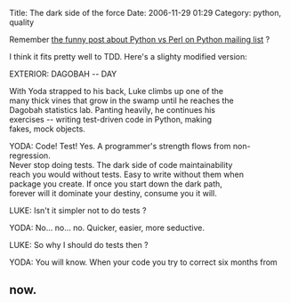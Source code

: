 Title: The dark side of the force
Date: 2006-11-29 01:29
Category: python, quality

Remember [the funny post about Python vs Perl on Python mailing list][]
?   
  
I think it fits pretty well to TDD. Here's a slighty modified version:
  
  
EXTERIOR: DAGOBAH -- DAY   
  
With Yoda strapped to his back, Luke climbs up one of the   
many thick vines that grow in the swamp until he reaches the   
Dagobah statistics lab. Panting heavily, he continues his   
exercises -- writing test-driven code in Python, making   
fakes, mock objects.   
  
YODA: Code! Test! Yes. A programmer's strength flows from
non-regression.   
Never stop doing tests. The dark side of code maintainability   
reach you would without tests. Easy to write without them when   
package you create. If once you start down the dark path,   
forever will it dominate your destiny, consume you it will.   
  
LUKE: Isn't it simpler not to do tests ?   
  
YODA: No... no... no. Quicker, easier, more seductive.   
  
LUKE: So why I should do tests then ?   
  
YODA: You will know. When your code you try to correct six months from
  
now.   
--

  [the funny post about Python vs Perl on Python mailing list]: http://www.python.org/doc/Humor.html#yoda
    "Yoda about Perl/Python"

